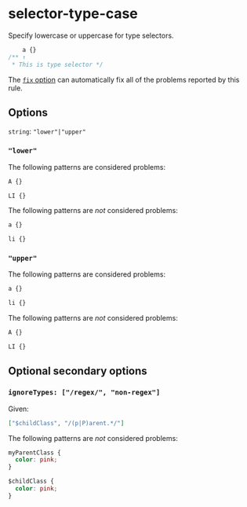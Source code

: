 # selector-type-case

Specify lowercase or uppercase for type selectors.

<!-- prettier-ignore -->
```css
    a {}
/** ↑
 * This is type selector */
```

The [`fix` option](../../../docs/user-guide/usage/options.md#fix) can automatically fix all of the problems reported by this rule.

## Options

`string`: `"lower"|"upper"`

### `"lower"`

The following patterns are considered problems:

<!-- prettier-ignore -->
```css
A {}
```

<!-- prettier-ignore -->
```css
LI {}
```

The following patterns are _not_ considered problems:

<!-- prettier-ignore -->
```css
a {}
```

<!-- prettier-ignore -->
```css
li {}
```

### `"upper"`

The following patterns are considered problems:

<!-- prettier-ignore -->
```css
a {}
```

<!-- prettier-ignore -->
```css
li {}
```

The following patterns are _not_ considered problems:

<!-- prettier-ignore -->
```css
A {}
```

<!-- prettier-ignore -->
```css
LI {}
```

## Optional secondary options

### `ignoreTypes: ["/regex/", "non-regex"]`

Given:

```json
["$childClass", "/(p|P)arent.*/"]
```

The following patterns are _not_ considered problems:

<!-- prettier-ignore -->
```css
myParentClass {
  color: pink;
}

$childClass {
  color: pink;
}
```
